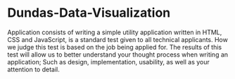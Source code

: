 # Dundas-Data-Visualization
Application consists of writing a simple utility application written in HTML, CSS and JavaScript, is a standard test given to all technical applicants. How we judge this test is based on the job being applied for.   The results of this test will allow us to better understand your thought process when writing an application; Such as design, implementation, usability, as well as your attention to detail. 
